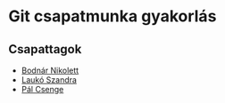 # Git csapatmunka gyakorlás

## Csapattagok

- [Bodnár Nikolett](https://github.com/bonikia)
- [Laukó Szandra](https://github.com/AelinGalathyn)
- [Pál Csenge](https://github.com/Butter3eer)
